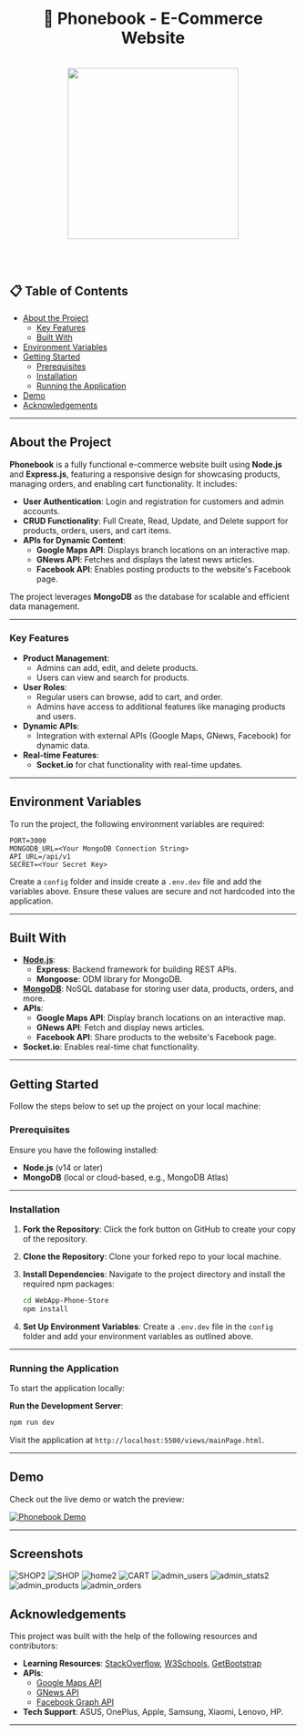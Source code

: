 

<p align="center">
  <h1 align="center">📱 Phonebook - E-Commerce Website</h1>
  <p align="center">
    <br>
  <img src="https://github.com/Orshimon810/WebApp-Phone-Store/assets/113368830/81a5bdf5-0426-477c-b522-feb5d01b7ded" width="300">
    
  </p>
</p>
<br><br>
              
<!-- TABLE OF CONTENTS -->
## 📋 Table of Contents

- [About the Project](#about-the-project)
  - [Key Features](#key-features)
  - [Built With](#built-with)
- [Environment Variables](#environment-variables)
- [Getting Started](#getting-started)
  - [Prerequisites](#prerequisites)
  - [Installation](#installation)
  - [Running the Application](#running-the-application)
- [Demo](#demo)
- [Acknowledgements](#acknowledgements)

---

<!-- ABOUT THE PROJECT -->
## About the Project

**Phonebook** is a fully functional e-commerce website built using **Node.js** and **Express.js**, featuring a responsive design for showcasing products, managing orders, and enabling cart functionality. It includes:
- **User Authentication**: Login and registration for customers and admin accounts.
- **CRUD Functionality**: Full Create, Read, Update, and Delete support for products, orders, users, and cart items.
- **APIs for Dynamic Content**:
  - **Google Maps API**: Displays branch locations on an interactive map.
  - **GNews API**: Fetches and displays the latest news articles.
  - **Facebook API**: Enables posting products to the website's Facebook page.

The project leverages **MongoDB** as the database for scalable and efficient data management.

---

### Key Features

- **Product Management**:
  - Admins can add, edit, and delete products.
  - Users can view and search for products.
- **User Roles**:
  - Regular users can browse, add to cart, and order.
  - Admins have access to additional features like managing products and users.
- **Dynamic APIs**:
  - Integration with external APIs (Google Maps, GNews, Facebook) for dynamic data.
- **Real-time Features**:
  - **Socket.io** for chat functionality with real-time updates.

---

## Environment Variables

To run the project, the following environment variables are required:

```plaintext
PORT=3000
MONGODB_URL=<Your MongoDB Connection String>
API_URL=/api/v1
SECRET=<Your Secret Key>
```

Create a `config` folder and inside create a `.env.dev` file and add the variables above. Ensure these values are secure and not hardcoded into the application.

---

## Built With

- **[Node.js](http://nodejs.org)**:
  - **Express**: Backend framework for building REST APIs.
  - **Mongoose**: ODM library for MongoDB.
- **[MongoDB](https://mongodb.com)**: NoSQL database for storing user data, products, orders, and more.
- **APIs**:
  - **Google Maps API**: Display branch locations on an interactive map.
  - **GNews API**: Fetch and display news articles.
  - **Facebook API**: Share products to the website's Facebook page.
- **Socket.io**: Enables real-time chat functionality.

---
## Getting Started

Follow the steps below to set up the project on your local machine:

### Prerequisites

Ensure you have the following installed:
- **Node.js** (v14 or later)
- **MongoDB** (local or cloud-based, e.g., MongoDB Atlas)

---

### Installation

1. **Fork the Repository**:
   Click the fork button on GitHub to create your copy of the repository.

2. **Clone the Repository**:
   Clone your forked repo to your local machine.


3. **Install Dependencies**:
   Navigate to the project directory and install the required npm packages:
   ```bash
   cd WebApp-Phone-Store
   npm install
   ```

4. **Set Up Environment Variables**:
   Create a `.env.dev` file in the `config` folder and add your environment variables as outlined above.

---

### Running the Application

To start the application locally:

**Run the Development Server**:
   ```bash
   npm run dev
   ```


Visit the application at `http://localhost:5500/views/mainPage.html`.

---

## Demo

Check out the live demo or watch the preview:

<a href="https://www.veed.io/embed/19b1ee62-63e7-4ea0-a3af-120918d50327">
  <img src="https://i.ibb.co/kXpvRHf/phonebook.png" alt="Phonebook Demo" border="0" />
</a>

---

## Screenshots
![SHOP2](https://github.com/user-attachments/assets/b9732916-38a3-4d6d-bc2c-3e209bd6203f)
![SHOP](https://github.com/user-attachments/assets/90f17c06-782e-47a7-a80f-87514b2ba7bf)
![home2](https://github.com/user-attachments/assets/b35e8cc6-5292-40b9-b003-6a41de646f2d)
![CART](https://github.com/user-attachments/assets/9d8548f5-f0fd-43c2-811f-55b078eaf546)
![admin_users](https://github.com/user-attachments/assets/851d4aa0-cac9-4039-b6bf-e322a1a4a72c)
![admin_stats2](https://github.com/user-attachments/assets/c6e24af7-06ee-4094-83aa-f8be2e72e8d1)
![admin_products](https://github.com/user-attachments/assets/f6e90b8b-df0c-4e45-863e-b5b1effd7354)
![admin_orders](https://github.com/user-attachments/assets/6c9ccf38-ceb5-416c-a188-7266baaa0b16)


## Acknowledgements

This project was built with the help of the following resources and contributors:
- **Learning Resources**: [StackOverflow](https://stackoverflow.com), [W3Schools](https://www.w3schools.com), [GetBootstrap](https://getbootstrap.com)
- **APIs**:
  - [Google Maps API](https://developers.google.com/maps)
  - [GNews API](https://gnews.io/)
  - [Facebook Graph API](https://developers.facebook.com/docs/graph-api)
- **Tech Support**: ASUS, OnePlus, Apple, Samsung, Xiaomi, Lenovo, HP.

---

